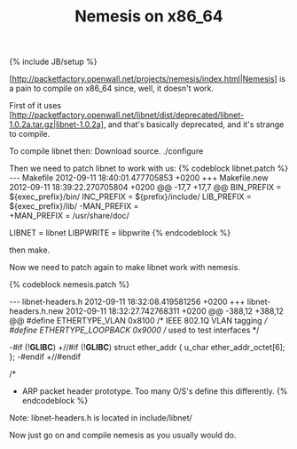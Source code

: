 ﻿---
layout: post
title: "Nemesis on x86_64"
description: "It doesn't work..."
category: Code
tags: [Code, Patch]
---
{% include JB/setup %}

[http://packetfactory.openwall.net/projects/nemesis/index.html|Nemesis] is a pain to compile on x86_64 since, well, it doesn't work.

First of it uses [http://packetfactory.openwall.net/libnet/dist/deprecated/libnet-1.0.2a.tar.gz|libnet-1.0.2a], and that's basically deprecated, and it's strange to compile.

To compile libnet then:
Download source.
./configure

Then we need to patch libnet to work with us:
{% codeblock libnet.patch %}
--- Makefile	2012-09-11 18:40:01.477705853 +0200
+++ Makefile.new	2012-09-11 18:39:22.270705804 +0200
@@ -17,7 +17,7 @@
 BIN_PREFIX  =   ${exec_prefix}/bin/
 INC_PREFIX  =   ${prefix}/include/
 LIB_PREFIX  =   ${exec_prefix}/lib/
-MAN_PREFIX  =   
+MAN_PREFIX  = /usr/share/doc/   
 
 LIBNET      =   libnet
 LIBPWRITE   =   libpwrite
{% endcodeblock %}

then make.

Now we need to patch again to make libnet work with nemesis.

{% codeblock nemesis.patch %}

--- libnet-headers.h	2012-09-11 18:32:08.419581256 +0200
+++ libnet-headers.h.new	2012-09-11 18:32:27.742768311 +0200
@@ -388,12 +388,12 @@
 #define ETHERTYPE_VLAN          0x8100  /* IEEE 802.1Q VLAN tagging */
 #define ETHERTYPE_LOOPBACK      0x9000  /* used to test interfaces */
 
-#if (!__GLIBC__)
+//#if (!__GLIBC__)
 struct ether_addr
 {
     u_char  ether_addr_octet[6];
 };
-#endif
+//#endif
 
 /* 
  *  ARP packet header prototype.  Too many O/S's define this differently.
{% endcodeblock %}

Note: libnet-headers.h is located in include/libnet/

Now just go on and compile nemesis as you usually would do.

